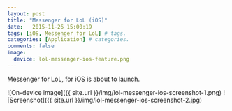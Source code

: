 ```yaml
---
layout: post
title: "Messenger for LoL (iOS)"
date:   2015-11-26 15:00:19
tags: [iOS, Messenger for LoL] # tags.
categories: [Application] # categories.
comments: false
image:
  device: lol-messenger-ios-feature.png 
---
```

Messenger for LoL, for iOS is about to launch.

![On-device image]({{ site.url }}/img/lol-messenger-ios-screenshot-1.png)
![Screenshot]({{ site.url }}/img/lol-messenger-ios-screenshot-2.jpg)

<!-- excerpt: "Custom written post descriptions are the way to go... if you're not lazy." # without setting this option, jekyll will take the first 160 words to be its  excerpt part. -->
